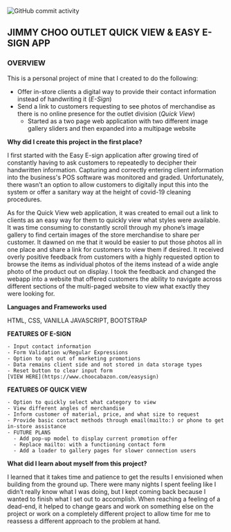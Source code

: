<img alt="GitHub commit activity" src="https://img.shields.io/github/commit-activity/m/jbrowndesigns/easy-print">

## JIMMY CHOO OUTLET QUICK VIEW & EASY E-SIGN APP

### OVERVIEW

This is a personal project of mine that I created to do the following:

- Offer in-store clients a digital way to provide their contact information instead of handwriting it (*E-Sign*)
- Send a link to customers requesting to see photos of merchandise as there is no online presence for the outlet division (*Quick View*)
  - Started as a two page web application with two different image gallery sliders and then expanded into a multipage website


**Why did I create this project in the first place?**

I first started with the Easy E-sign application after growing tired of constantly having to ask customers to repeatedly to decipher their handwritten information. Capturing and correctly entering client information into the business's POS software was monitored and graded. Unfortunately, there wasn’t an option to allow customers to digitally input this into the system or offer a sanitary way at the height of covid-19 cleaning procedures. 

As for the Quick View web application, it was created to email out a link to clients as an easy way for them to quickly view what styles were available. It was time consuming to constantly scroll through my phone’s image gallery to find certain images of the store merchandise to share per customer. It dawned on me that it would be easier to put those photos all in one place and share a link for customers to view them if desired. It received overly positive feedback from customers with a highly requested option to browse the items as individual photos of the items instead of a wide angle photo of the product out on display. I took the feedback and changed the webapp into a website that offered customers the ability to navigate across different sections of the multi-paged website to view what exactly they were looking for. 


**Languages and Frameworks used**

HTML, CSS, VANILLA JAVASCRIPT, BOOTSTRAP


**FEATURES OF E-SIGN**
```
- Input contact information
- Form Validation w/Regular Expressions
- Option to opt out of marketing promotions
- Data remains client side and not stored in data storage types
- Reset button to clear input form
[VIEW HERE](https://www.choocabazon.com/easysign)
```


**FEATURES OF QUICK VIEW**
```
- Option to quickly select what category to view
- View different angles of merchandise
- Inform customer of material, price, and what size to request
- Provide basic contact methods through email(mailto:) or phone to get in-store assistance
- FUTURE PLANS
  - Add pop-up model to display current promotion offer
  - Replace mailto: with a functioning contact form
  - Add a loader to gallery pages for slower connection users

```
**What did I learn about myself from this project?**

I learned that it takes time and patience to get the results I envisioned when building from the ground up. There were many nights I spent feeling like I didn’t really know what I was doing, but I kept coming back because I wanted to finish what I set out to accomplish. When reaching a feeling of a dead-end, it helped to change gears and work on something else on the project or work on a completely different project to allow time for me to reassess a different approach to the problem at hand. 
